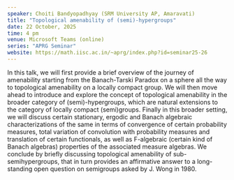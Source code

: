 ```yaml
---
speaker: Choiti Bandyopadhyay (SRM University AP, Amaravati)
title: "Topological amenability of (semi)-hypergroups"
date: 22 October, 2025
time: 4 pm
venue: Microsoft Teams (online)
series: "APRG Seminar"
website: https://math.iisc.ac.in/~aprg/index.php?id=seminar25-26
---
```


In this talk, we will first provide a brief overview of the journey of amenability starting from the Banach-Tarski Paradox on a sphere all the way to topological
amenability on a locally compact group. We will then move ahead to introduce and explore the concept of topological amenability in the broader category of
(semi)-hypergroups, which are natural extensions to the category of locally compact (semi)groups. Finally in this broader setting, we will discuss certain stationary,
ergodic and Banach algebraic characterizations of the same in terms of convergence of certain probability measures, total variation of convolution with probability
measures and translation of certain functionals, as well as F-algebraic (certain kind of Banach algebras) properties of the associated measure algebras. We conclude
by briefly discussing topological amenability of sub-semihypergroups, that in turn provides an affirmative answer to a long-standing open question on semigroups asked
by J. Wong in 1980.
